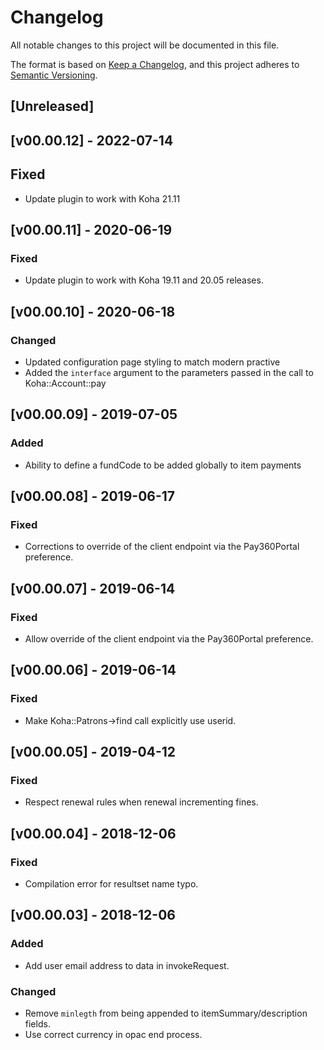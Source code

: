 # Changelog
All notable changes to this project will be documented in this file.

The format is based on [Keep a Changelog](https://keepachangelog.com/en/1.0.0/),
and this project adheres to [Semantic Versioning](https://semver.org/spec/v2.0.0.html).

## [Unreleased]

## [v00.00.12] - 2022-07-14

## Fixed
- Update plugin to work with Koha 21.11

## [v00.00.11] - 2020-06-19

### Fixed
- Update plugin to work with Koha 19.11 and 20.05 releases.

## [v00.00.10] - 2020-06-18

### Changed
- Updated configuration page styling to match modern practive
- Added the `interface` argument to the parameters passed in the call to Koha::Account::pay

## [v00.00.09] - 2019-07-05

### Added
- Ability to define a fundCode to be added globally to item payments

## [v00.00.08] - 2019-06-17

### Fixed
- Corrections to override of the client endpoint via the Pay360Portal preference.

## [v00.00.07] - 2019-06-14

### Fixed
- Allow override of the client endpoint via the Pay360Portal preference.

## [v00.00.06] - 2019-06-14

### Fixed
- Make Koha::Patrons->find call explicitly use userid.

## [v00.00.05] - 2019-04-12

### Fixed
- Respect renewal rules when renewal incrementing fines.

## [v00.00.04] - 2018-12-06

### Fixed
- Compilation error for resultset name typo.

## [v00.00.03] - 2018-12-06

### Added
- Add user email address to data in invokeRequest.

### Changed
- Remove `minlegth` from being appended to itemSummary/description fields.
- Use correct currency in opac end process.

